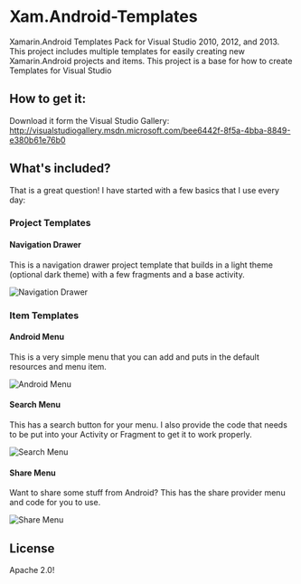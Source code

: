 Xam.Android-Templates
=====================

Xamarin.Android Templates Pack for Visual Studio 2010, 2012, and 2013. This project includes multiple templates for easily creating new Xamarin.Android projects and items. This project is a base for how to create Templates for Visual Studio 

## How to get it:
Download it form the Visual Studio Gallery: http://visualstudiogallery.msdn.microsoft.com/bee6442f-8f5a-4bba-8849-e380b61e76b0


## What's included?
That is a great question! I have started with a few basics that I use every day:

### Project Templates

#### Navigation Drawer
This is a navigation drawer project template that builds in a light theme (optional dark theme) with a few fragments and a base activity.

![Navigation Drawer](https://raw.githubusercontent.com/jamesmontemagno/Xam.Android-Templates/master/Screenshots/NavigationDrawer.png)

### Item Templates

#### Android Menu
This is a very simple menu that you can add and puts in the default resources and menu item.

![Android Menu](https://raw.githubusercontent.com/jamesmontemagno/Xam.Android-Templates/master/Screenshots/Menu.png)

#### Search Menu
This has a search button for your menu. I also provide the code that needs to be put into your Activity or Fragment to get it to work properly.

![Search Menu](https://raw.githubusercontent.com/jamesmontemagno/Xam.Android-Templates/master/Screenshots/SearchMenu.png)

#### Share Menu
Want to share some stuff from Android? This has the share provider menu and code for you to use.

![Share Menu](https://raw.githubusercontent.com/jamesmontemagno/Xam.Android-Templates/master/Screenshots/ShareMenu.png)


## License

Apache 2.0!
